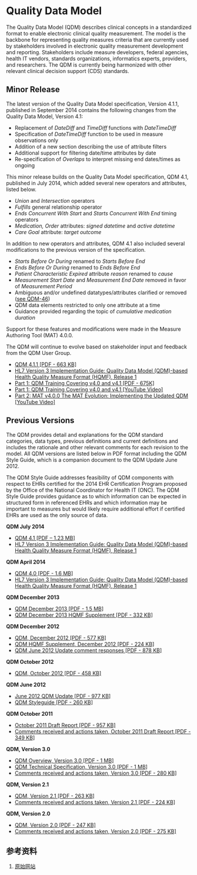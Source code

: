    

# Quality Data Model



The Quality Data Model (QDM) describes clinical concepts in a standardized format to enable electronic clinical quality measurement. The model is the backbone for representing quality measures criteria that are currently used by stakeholders involved in electronic quality measurement development and reporting. Stakeholders include measure developers, federal agencies, health IT vendors, standards organizations, informatics experts, providers, and researchers. The QDM is currently being harmonized with other relevant clinical decision support (CDS) standards.

## Minor Release

The latest version of the Quality Data Model specification, Version 4.1.1, published in September 2014 contains the following changes from the Quality Data Model, Version 4.1:

*   Replacement of _DateDiff_ and _TimeDiff_ functions with _DateTimeDiff_
*   Specification of _DateTimeDiff_ function to be used in measure observations only
*   Addition of a new section describing the use of attribute filters
*   Additional support for filtering date/time attributes by date
*   Re-specification of _Overlaps_ to interpret missing end dates/times as ongoing

This minor release builds on the Quality Data Model specification, QDM 4.1, published in July 2014, which added several new operators and attributes, listed below.

*   _Union_ and _Intersection_ operators
*   _Fulfills_ general relationship operator
*   _Ends Concurrent With Start_ and _Starts Concurrent With End_ timing operators
*   _Medication, Order_ attributes: _signed datetime_ and _active datetime_
*   _Care Goal_ attribute: _target outcome_

In addition to new operators and attributes, QDM 4.1 also included several modifications to the previous version of the specification.

*   _Starts Before Or During_ renamed to _Starts Before End_
*   _Ends Before Or During_ renamed to _Ends Before End_
*   _Patient Characteristic Expired_ attribute _reason_ renamed to _cause_
*   _Measurement Start Date_ and _Measurement End Date_ removed in favor of _Measurement Period_
*   Ambiguous and/or undefined datatypes/attributes clarified or removed ([see QDM-46](http://jira.oncprojectracking.org/browse/QDM-46))
*   QDM data elements restricted to only one attribute at a time
*   Guidance provided regarding the topic of _cumulative medication duration_

Support for these features and modifications were made in the Measure Authoring Tool (MAT) 4.0.0.

The QDM will continue to evolve based on stakeholder input and feedback from the QDM User Group.

*   [QDM 4.1.1 [PDF - 663 KB]](/sites/default/files/qdm_4_1_1.pdf)
*   [HL7 Version 3 Implementation Guide: Quality Data Model (QDM)-based Health Quality Measure Format (HQMF), Release 1](http://www.hl7.org/implement/standards/product_brief.cfm?product_id=346)
*   [Part 1: QDM Training Covering v4.0 and v4.1 [PDF - 675K]](/sites/default/files/qdm_4_1_training_v3_508.pdf)
*   [Part 1: QDM Training Covering v4.0 and v4.1 [YouTube Video]](https://www.youtube.com/watch?v=2xE9giXCQDU)
*   [Part 2: MAT v4.0.0 The MAT Evolution: Implementing the Updated QDM [YouTube Video]](https://www.youtube.com/watch?v=BhjTViDGIhY&amp;feature=youtu.be)

## Previous Versions

The QDM provides detail and explanations for the QDM standard categories, data types, previous definitions and current definitions and includes the rationale and other relevant comments for each revision to the model. All QDM versions are listed below in PDF format including the QDM Style Guide, which is a companion document to the QDM Update June 2012.

The QDM Style Guide addresses feasibility of QDM components with respect to EHRs certified for the 2014 EHR Certification Program proposed by the Office of the National Coordinator for Health IT (ONC). The QDM Style Guide provides guidance as to which information can be expected in structured form in referenced EHRs and which information may be important to measures but would likely require additional effort if certified EHRs are used as the only source of data.

**QDM July 2014**

*   [QDM 4.1 [PDF – 1.23 MB]](/sites/default/files/qdm_4_1.pdf)
*   [HL7 Version 3 Implementation Guide: Quality Data Model (QDM)-based Health Quality Measure Format (HQMF), Release 1](http://www.hl7.org/implement/standards/product_brief.cfm?product_id=346)

**QDM April 2014**

*   [QDM 4.0 [PDF - 1.6 MB]](/sites/default/files/qdm_4_0_final.pdf)
*   [HL7 Version 3 Implementation Guide: Quality Data Model (QDM)-based Health Quality Measure Format (HQMF), Release 1](http://www.hl7.org/implement/standards/product_brief.cfm?product_id=346)

**QDM December 2013**

*   [QDM December 2013 [PDF - 1.5 MB]](/sites/default/files/qdm_dec2013.pdf)
*   [QDM December 2013 HQMF Supplement [PDF - 332 KB]](/sites/default/files/qdm_hqmf_templates_dec2013.pdf)

**QDM December 2012**

*   [QDM, December 2012&nbsp;[PDF - 577 KB]](/sites/default/files/qdm_122012.pdf)
*   [QDM HQMF Supplement, December 2012&nbsp;[PDF - 224 KB]](/sites/default/files/hqmf_supplement.pdf)
*   [QDM June 2012 Update comment responses&nbsp;[PDF - 878 KB]](/sites/default/files/update_comment_responses.pdf)

**QDM October 2012**

*   [QDM, October 2012&nbsp;[PDF - 458 KB]](/sites/default/files/qdmversion2111october2012.pdf)

**QDM June 2012**

*   [June 2012 QDM Update&nbsp;[PDF - 977 KB]](/sites/default/files/hit_qdm_update_06-2012.pdf)
*   [QDM Styleguide&nbsp;[PDF - 260 KB]](/sites/default/files/hit_qdm-style-guide_06-2012.pdf)

**QDM October 2011**

*   [October 2011 Draft Report&nbsp;[PDF - 957 KB]](/sites/default/files/qdm-draft-october-2011.pdf)
*   [Comments received and actions taken, October 2011 Draft Report&nbsp;[PDF - 349 KB]](/sites/default/files/qdmcommentsreceivedfall2011.pdf)

**QDM, Version 3.0**

*   [QDM Overview, Version 3.0&nbsp;[PDF - 1 MB]](/sites/default/files/national_quality_forum_quality_data_model_overview_april_20_2011_final.pdf)
*   [QDM Technical Specification, Version 3.0&nbsp;[PDF - 1 MB]](/sites/default/files/national_quality_forum_qdm_technical_specification_april_2011_final.pdf)
*   [Comments received and actions taken, Version 3.0&nbsp;[PDF - 280 KB]](http://www.healthit.gov/sites/default/files/qdm-version-3-0_comments-actions.pdf)

**QDM, Version 2.1**

*   [QDM, Version 2.1&nbsp;[PDF - 263 KB]](http://www.healthit.gov/sites/default/files/qds_model_version_2_1_september_2010.pdf)
*   [Comments received and actions taken, Version 2.1&nbsp;[PDF - 224 KB]](http://www.healthit.gov/sites/default/files/national_quality_forum_qdm_public_comment_resolution_april_2011.pdf)

**QDM, Version 2.0**

*   [QDM, Version 2.0&nbsp;[PDF - 247 KB]](http://www.healthit.gov/sites/default/files/nqfqds_model_version2_june2010.pdf)
*   [Comments received and actions taken, Version 2.0&nbsp;[PDF - 275 KB]](http://www.healthit.gov/sites/default/files/nqf_qds_model_version_2_comment_resolution_september_2010.pdf)      


## 参考资料     
1. [原始网站](http://www.healthit.gov/quality-data-model)